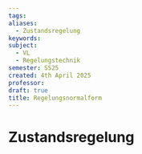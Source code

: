 ```yaml
---
tags: 
aliases:
  - Zustandsregelung
keywords: 
subject:
  - VL
  - Regelungstechnik
semester: SS25
created: 4th April 2025
professor: 
draft: true
title: Regelungsnormalform
---
```


# Zustandsregelung


